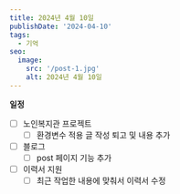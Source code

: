 ```yaml
---
title: 2024년 4월 10일
publishDate: '2024-04-10'
tags:
  - 기억
seo:
  image:
    src: '/post-1.jpg'
    alt: 2024년 4월 10일
---
```


**일정**

- [ ] 노인복지관 프로젝트
  - [ ] 환경변수 적용 글 작성 퇴고 및 내용 추가
- [ ] 블로그
  - [ ] post 페이지 기능 추가
- [ ] 이력서 지원
  - [ ] 최근 작업한 내용에 맞춰서 이력서 수정

